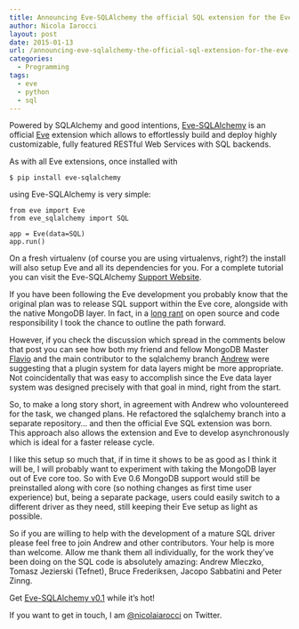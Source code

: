 ```yaml
---
title: Announcing Eve-SQLAlchemy the official SQL extension for the Eve REST Framework
author: Nicola Iarocci
layout: post
date: 2015-01-13
url: /announcing-eve-sqlalchemy-the-official-sql-extension-for-the-eve-rest-framework/
categories:
  - Programming
tags:
  - eve
  - python
  - sql
---
```

Powered by SQLAlchemy and good intentions, [Eve-SQLAlchemy][1] is an official [Eve][2] extension which allows to effortlessly build and deploy highly customizable, fully featured RESTful Web Services with SQL backends.

As with all Eve extensions, once installed with

    $ pip install eve-sqlalchemy
    

using Eve-SQLAlchemy is very simple:

    from eve import Eve
    from eve_sqlalchemy import SQL
    
    app = Eve(data=SQL)
    app.run()
    

On a fresh virtualenv (of course you are using virtualenvs, right?) the install will also setup Eve and all its dependencies for you. For a complete tutorial you can visit the Eve-SQLAlchemy [Support Website][3].

If you have been following the Eve development you probably know that the original plan was to release SQL support within the Eve core, alongside with the native MongoDB layer. In fact, in a [long rant][4] on open source and code responsibility I took the chance to outline the path forward.

However, if you check the discussion which spread in the comments below that post you can see how both my friend and fellow MongoDB Master [Flavio][5] and the main contributor to the sqlalchemy branch [Andrew][6] were suggesting that a plugin system for data layers might be more appropriate. Not coincidentally that was easy to accomplish since the Eve data layer system was designed precisely with that goal in mind, right from the start.

So, to make a long story short, in agreement with Andrew who volountereed for the task, we changed plans. He refactored the sqlalchemy branch into a separate repository&#8230; and then the official Eve SQL extension was born. This approach also allows the extension and Eve to develop asynchronously which is ideal for a faster release cycle.

I like this setup so much that, if in time it shows to be as good as I think it will be, I will probably want to experiment with taking the MongoDB layer out of Eve core too. So with Eve 0.6 MongoDB support would still be preinstalled along with core (so nothing changes as first time user experience) but, being a separate package, users could easily switch to a different driver as they need, still keeping their Eve setup as light as possible.

So if you are willing to help with the development of a mature SQL driver please feel free to join Andrew and other contributors. Your help is more than welcome. Allow me thank them all individually, for the work they&#8217;ve been doing on the SQL code is absolutely amazing: Andrew Mleczko, Tomasz Jezierski (Tefnet), Bruce Frederiksen, Jacopo Sabbatini and Peter Zinng.

Get [Eve-SQLAlchemy v0.1][7] while it&#8217;s hot!

If you want to get in touch, I am [@nicolaiarocci][8] on Twitter.

 [1]: https://github.com/RedTurtle/eve-sqlalchemy
 [2]: http://python-eve.org
 [3]: http://eve-sqlalchemy.readthedocs.org/
 [4]: http://nicolaiarocci.com/open-source-and-code-responsibility/
 [5]: http://www.flaper87.com/
 [6]: https://github.com/amleczko
 [7]: https://pypi.python.org/pypi/Eve-SQLAlchemy/0.1
 [8]: http://twitter.com/nicolaiarocci
